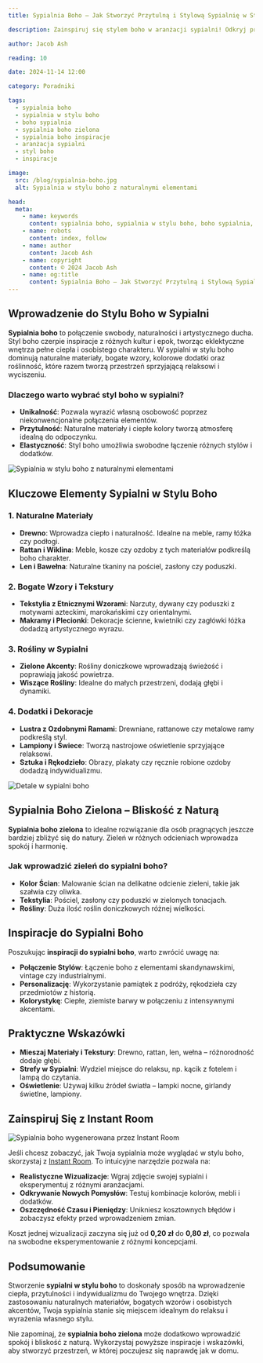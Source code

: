 ```yaml
---
title: Sypialnia Boho – Jak Stworzyć Przytulną i Stylową Sypialnię w Stylu Boho

description: Zainspiruj się stylem boho w aranżacji sypialni! Odkryj praktyczne porady, pomysły na zieloną sypialnię boho oraz inspiracje, które pomogą Ci stworzyć wyjątkowe i przytulne miejsce do odpoczynku.

author: Jacob Ash

reading: 10

date: 2024-11-14 12:00

category: Poradniki

tags:
  - sypialnia boho
  - sypialnia w stylu boho
  - boho sypialnia
  - sypialnia boho zielona
  - sypialnia boho inspiracje
  - aranżacja sypialni
  - styl boho
  - inspiracje

image:
  src: /blog/sypialnia-boho.jpg
  alt: Sypialnia w stylu boho z naturalnymi elementami

head:
  meta:
    - name: keywords
      content: sypialnia boho, sypialnia w stylu boho, boho sypialnia, sypialnia boho zielona, sypialnia boho inspiracje, aranżacja sypialni, styl boho, inspiracje
    - name: robots
      content: index, follow
    - name: author
      content: Jacob Ash
    - name: copyright
      content: © 2024 Jacob Ash
    - name: og:title
      content: Sypialnia Boho – Jak Stworzyć Przytulną i Stylową Sypialnię w Stylu Boho
---
```


## Wprowadzenie do Stylu Boho w Sypialni

**Sypialnia boho** to połączenie swobody, naturalności i artystycznego ducha. Styl boho czerpie inspiracje z różnych kultur i epok, tworząc eklektyczne wnętrza pełne ciepła i osobistego charakteru. W sypialni w stylu boho dominują naturalne materiały, bogate wzory, kolorowe dodatki oraz roślinność, które razem tworzą przestrzeń sprzyjającą relaksowi i wyciszeniu.

### Dlaczego warto wybrać styl boho w sypialni?

- **Unikalność**: Pozwala wyrazić własną osobowość poprzez niekonwencjonalne połączenia elementów.
- **Przytulność**: Naturalne materiały i ciepłe kolory tworzą atmosferę idealną do odpoczynku.
- **Elastyczność**: Styl boho umożliwia swobodne łączenie różnych stylów i dodatków.

![Sypialnia w stylu boho z naturalnymi elementami](/blog/sypialnia-boho-1.jpg)

## Kluczowe Elementy Sypialni w Stylu Boho

### 1. Naturalne Materiały

- **Drewno**: Wprowadza ciepło i naturalność. Idealne na meble, ramy łóżka czy podłogi.
- **Rattan i Wiklina**: Meble, kosze czy ozdoby z tych materiałów podkreślą boho charakter.
- **Len i Bawełna**: Naturalne tkaniny na pościel, zasłony czy poduszki.

### 2. Bogate Wzory i Tekstury

- **Tekstylia z Etnicznymi Wzorami**: Narzuty, dywany czy poduszki z motywami azteckimi, marokańskimi czy orientalnymi.
- **Makramy i Plecionki**: Dekoracje ścienne, kwietniki czy zagłówki łóżka dodadzą artystycznego wyrazu.

### 3. Rośliny w Sypialni

- **Zielone Akcenty**: Rośliny doniczkowe wprowadzają świeżość i poprawiają jakość powietrza.
- **Wiszące Rośliny**: Idealne do małych przestrzeni, dodają głębi i dynamiki.

### 4. Dodatki i Dekoracje

- **Lustra z Ozdobnymi Ramami**: Drewniane, rattanowe czy metalowe ramy podkreślą styl.
- **Lampiony i Świece**: Tworzą nastrojowe oświetlenie sprzyjające relaksowi.
- **Sztuka i Rękodzieło**: Obrazy, plakaty czy ręcznie robione ozdoby dodadzą indywidualizmu.

![Detale w sypialni boho](/blog/sypialnia-boho-2.jpg)

## Sypialnia Boho Zielona – Bliskość z Naturą

**Sypialnia boho zielona** to idealne rozwiązanie dla osób pragnących jeszcze bardziej zbliżyć się do natury. Zieleń w różnych odcieniach wprowadza spokój i harmonię.

### Jak wprowadzić zieleń do sypialni boho?

- **Kolor Ścian**: Malowanie ścian na delikatne odcienie zieleni, takie jak szałwia czy oliwka.
- **Tekstylia**: Pościel, zasłony czy poduszki w zielonych tonacjach.
- **Rośliny**: Duża ilość roślin doniczkowych różnej wielkości.


## Inspiracje do Sypialni Boho

Poszukując **inspiracji do sypialni boho**, warto zwrócić uwagę na:

- **Połączenie Stylów**: Łączenie boho z elementami skandynawskimi, vintage czy industrialnymi.
- **Personalizację**: Wykorzystanie pamiątek z podróży, rękodzieła czy przedmiotów z historią.
- **Kolorystykę**: Ciepłe, ziemiste barwy w połączeniu z intensywnymi akcentami.

## Praktyczne Wskazówki

- **Mieszaj Materiały i Tekstury**: Drewno, rattan, len, wełna – różnorodność dodaje głębi.
- **Strefy w Sypialni**: Wydziel miejsce do relaksu, np. kącik z fotelem i lampą do czytania.
- **Oświetlenie**: Używaj kilku źródeł światła – lampki nocne, girlandy świetlne, lampiony.

## Zainspiruj Się z Instant Room

![Sypialnia boho wygenerowana przez Instant Room](/blog/styl-boho-sypialnia-instantroom.png)

Jeśli chcesz zobaczyć, jak Twoja sypialnia może wyglądać w stylu boho, skorzystaj z [Instant Room](https://instantroom.pl). To intuicyjne narzędzie pozwala na:

- **Realistyczne Wizualizacje**: Wgraj zdjęcie swojej sypialni i eksperymentuj z różnymi aranżacjami.
- **Odkrywanie Nowych Pomysłów**: Testuj kombinacje kolorów, mebli i dodatków.
- **Oszczędność Czasu i Pieniędzy**: Unikniesz kosztownych błędów i zobaczysz efekty przed wprowadzeniem zmian.

Koszt jednej wizualizacji zaczyna się już od **0,20 zł** do **0,80 zł**, co pozwala na swobodne eksperymentowanie z różnymi koncepcjami.

## Podsumowanie

Stworzenie **sypialni w stylu boho** to doskonały sposób na wprowadzenie ciepła, przytulności i indywidualizmu do Twojego wnętrza. Dzięki zastosowaniu naturalnych materiałów, bogatych wzorów i osobistych akcentów, Twoja sypialnia stanie się miejscem idealnym do relaksu i wyrażenia własnego stylu.

Nie zapominaj, że **sypialnia boho zielona** może dodatkowo wprowadzić spokój i bliskość z naturą. Wykorzystaj powyższe inspiracje i wskazówki, aby stworzyć przestrzeń, w której poczujesz się naprawdę jak w domu.